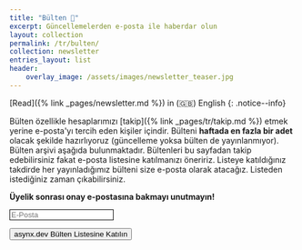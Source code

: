 ```yaml
---
title: "Bülten 📮"
excerpt: Güncellemelerden e-posta ile haberdar olun
layout: collection
permalink: /tr/bulten/
collection: newsletter
entries_layout: list
header:
    overlay_image: /assets/images/newsletter_teaser.jpg
---
```


[Read]({% link _pages/newsletter.md %}) in (🇬🇧) English
{: .notice--info}

Bülten özellikle hesaplarımızı [takip]({% link _pages/tr/takip.md %}) etmek
yerine e-posta'yı tercih eden kişiler içindir. Bülteni **haftada en fazla bir
adet** olacak şekilde hazırlıyoruz (güncelleme yoksa bülten de yayınlanmıyor).
Bülten arşivi aşağıda bulunmaktadır. Bültenleri bu sayfadan takip edebilirsiniz
fakat e-posta listesine katılmanızı öneririz. Listeye katıldığınız takdirde her
yayınladığımız bülteni size e-posta olarak atacağız. Listeden istediğiniz zaman
çıkabilirsiniz.

**Üyelik sonrası onay e-postasına bakmayı unutmayın!**
<!--markdownlint-disable MD033 MD013-->
<form method="post" action="https://sendfox.com/form/36wnp9/1jxx0e" class="sendfox-form" id="1jxx0e" data-async="true" data-recaptcha="true">
<p><input type="email" placeholder="E-Posta" name="email" required style="box-sizing: border-box; border: 1px solid;"/></p>
<!-- no botz please -->
<div style="position: absolute; left: -5000px;" aria-hidden="true"><input type="text" name="a_password" tabindex="-1" value="" autocomplete="off" /></div>
<p><button type="submit" class="md-button md-button--primary">asynx.dev Bülten Listesine Katılın</button></p>
</form>
<script src="https://sendfox.com/js/form.js"></script>
<!--markdownlint-enable MD033 MD013-->
